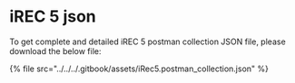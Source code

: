 # iREC 5 json

To get complete and detailed iREC 5 postman collection JSON file, please download the below file:

{% file src="../../../.gitbook/assets/iRec5.postman_collection.json" %}
